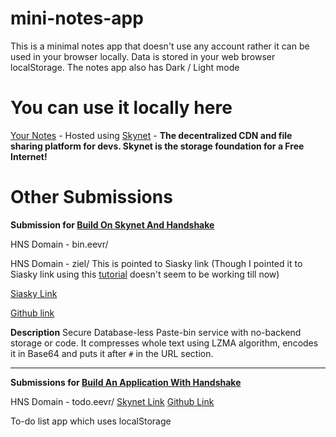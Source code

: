 # mini-notes-app
This is a minimal notes app that doesn't use any account rather it can be used in your browser locally. Data is stored in your web browser localStorage. The notes app also has Dark / Light mode 

# You can use it locally here
[Your Notes](https://siasky.net/DABQUmB_Qs1mS6ygTZ9j2xuIi_UntdZ9_EBMq8fhvxPHlQ/) - Hosted using [Skynet](https://siasky.net/) - **The decentralized CDN and file sharing platform for devs. Skynet is the storage foundation for a Free Internet!**


# Other Submissions 

**Submission for [Build On Skynet And Handshake](https://gitcoin.co/issue/NebulousLabs/Skynet-Hive/5/100023460)**  

HNS Domain - bin.eevr/

HNS Domain - ziel/ This is pointed to Siasky link (Though I pointed it to Siasky link using this [tutorial](https://blog.sia.tech/skynet-handshake-d5d16e6b632f) doesn't seem to be working till now)

[Siasky Link](https://siasky.net/MADyNHGTO28eMzBRREkZ81bpAYYunPPGF1dFk7DVpAOEdw/)  

[Github link](https://github.com/saumyabratadutt/bin.eevr/)

**Description**
Secure Database-less Paste-bin service with no-backend storage or code. It compresses whole text using LZMA algorithm, encodes it in Base64 and puts it after `#` in the URL section.

-----------------------------------

**Submissions for [Build An Application With Handshake](https://gitcoin.co/issue/namebasehq/api-documentation/10/100023462)**

HNS Domain - todo.eevr/
[Skynet Link](https://siasky.net/LAAqKnuhiM3UU2-gh7vNUeEwRyKBGrCNaN1XbEJSe_Ev9A/)
[Github Link](https://github.com/saumyabratadutt/to-do-list-list-your-work)

To-do list app which uses localStorage
